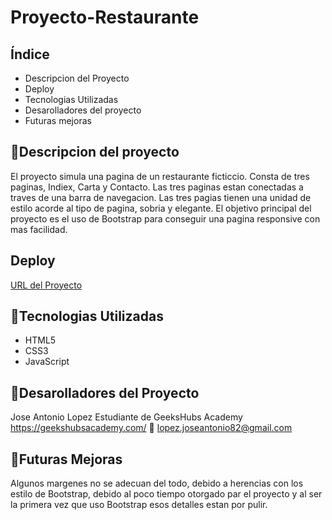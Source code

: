 # Proyecto-Restaurante
## Índice
<ul>

<li>Descripcion del Proyecto</li>
<li>Deploy</li>
<li>Tecnologias Utilizadas</li>
<li>Desarolladores del proyecto</li>
<li>Futuras mejoras</li>
</ul>



## :blue_book:Descripcion del proyecto

El proyecto simula una pagina de un restaurante ficticcio. Consta de tres paginas, Indiex, Carta y Contacto. Las tres paginas estan conectadas a traves de una barra de navegacion.
Las tres pagias tienen una unidad de estilo acorde al tipo de pagina, sobria y elegante.
El objetivo principal del proyecto es el uso de Bootstrap para conseguir una pagina responsive con mas facilidad.

## Deploy
<div align:"center">
<a href="https://josejakkan.github.io/Proyecto-Restaurante/">
URL del Proyecto</a>
</div>

## :wrench:Tecnologias Utilizadas

<ul>
<li>HTML5</li>
<li>CSS3</li>
<li>JavaScript</li>
</ul>

## :koala:Desarolladores del Proyecto


Jose Antonio Lopez
Estudiante de GeeksHubs Academy https://geekshubsacademy.com/
:e-mail: lopez.joseantonio82@gmail.com

## :construction:Futuras Mejoras

Algunos margenes no se adecuan del todo, debido a herencias con los estilo de Bootstrap, debido al poco tiempo otorgado par el proyecto y al ser la primera
vez que uso Bootstrap esos detalles estan por pulir.


